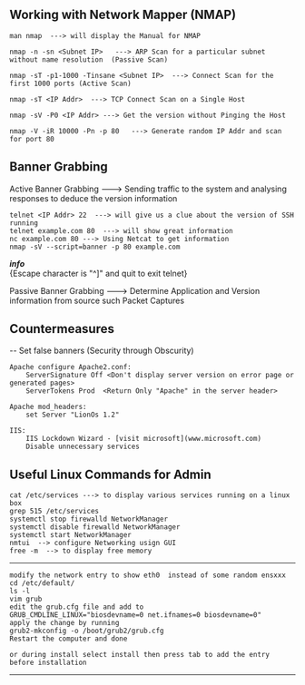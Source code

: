 ## Working with Network Mapper (NMAP)  

    man nmap  ---> will display the Manual for NMAP  

    nmap -n -sn <Subnet IP>   ---> ARP Scan for a particular subnet without name resolution  (Passive Scan)

    nmap -sT -p1-1000 -Tinsane <Subnet IP>  ---> Connect Scan for the first 1000 ports (Active Scan)

    nmap -sT <IP Addr>  ---> TCP Connect Scan on a Single Host

    nmap -sV -P0 <IP Addr> ---> Get the version without Pinging the Host

    nmap -V -iR 10000 -Pn -p 80   ---> Generate random IP Addr and scan for port 80  


## Banner Grabbing  

Active Banner Grabbing  ---> Sending traffic to the system and analysing responses to deduce the version information   

    telnet <IP Addr> 22  ---> will give us a clue about the version of SSH running   
    telnet example.com 80  ---> will show great information  
    nc example.com 80 ---> Using Netcat to get information  
    nmap -sV --script=banner -p 80 example.com  

***info***  
{Escape character is "^]"  and quit to exit telnet}  

Passive Banner Grabbing  ---> Determine Application and Version information from source such Packet Captures  



## Countermeasures

-- Set false banners (Security through Obscurity)       

    Apache configure Apache2.conf:  
        ServerSignature Off <Don't display server version on error page or generated pages>  
        ServerTokens Prod  <Return Only "Apache" in the server header>  
    
    Apache mod_headers:  
        set Server "LionOs 1.2"  
    
    IIS:  
        IIS Lockdown Wizard - [visit microsoft](www.microsoft.com)  
        Disable unnecessary services  
    



## Useful Linux Commands for Admin
    cat /etc/services ---> to display various services running on a linux box  
    grep 515 /etc/services  
    systemctl stop firewalld NetworkManager  
    systemctl disable firewalld NetworkManager  
    systemctl start NetworkManager  
    nmtui  --> configure Networking usign GUI  
    free -m  --> to display free memory  
---
    modify the network entry to show eth0  instead of some random ensxxx  
    cd /etc/default/  
    ls -l  
    vim grub  
    edit the grub.cfg file and add to   
    GRUB_CMDLINE_LINUX="biosdevname=0 net.ifnames=0 biosdevname=0"  
    apply the change by running   
    grub2-mkconfig -o /boot/grub2/grub.cfg  
    Restart the computer and done  

    or during install select install then press tab to add the entry before installation  
---